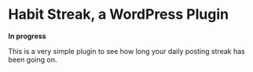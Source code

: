 # Habit Streak, a WordPress Plugin

**In progress**

This is a very simple plugin to see how long your daily posting streak has been going on.
